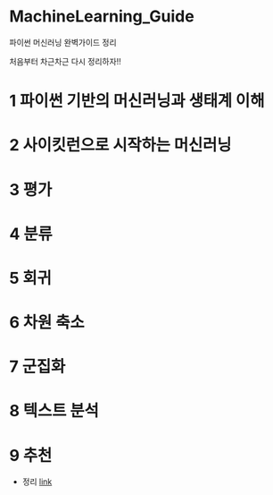# MachineLearning_Guide
파이썬 머신러닝 완벽가이드 정리

처음부터 차근차근 다시 정리하자!!


# 1 파이썬 기반의 머신러닝과 생태계 이해

# 2 사이킷런으로 시작하는 머신러닝

# 3 평가

# 4 분류

# 5 회귀

# 6 차원 축소

# 7 군집화

# 8 텍스트 분석

# 9 추천 

- 정리 [link](https://github.com/miniii222/BOAZ_adv_project/blob/master/study/PYTHON_ML_GUIDE%20-%20RS.md)
